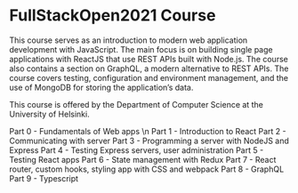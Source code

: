 # FullStackOpen2021 Course

This course serves as an introduction to modern web application development with JavaScript. The main focus is on building single page applications with ReactJS that use REST APIs built with Node.js. The course also contains a section on GraphQL, a modern alternative to REST APIs.
The course covers testing, configuration and environment management, and the use of MongoDB for storing the application’s data.

This course is offered by the Department of Computer Science at the University of Helsinki.

Part 0 - Fundamentals of Web apps \n
Part 1 - Introduction to React
Part 2 - Communicating with server
Part 3 - Programming a server with NodeJS and Express
Part 4 - Testing Express servers, user administration
Part 5 - Testing React apps
Part 6 - State management with Redux
Part 7 - React router, custom hooks, styling app with CSS and webpack
Part 8 - GraphQL
Part 9 - Typescript
